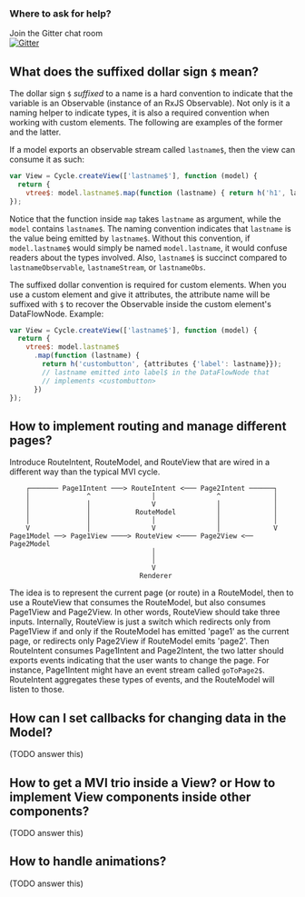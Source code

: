 ### Where to ask for help?

Join the Gitter chat room <br />[![Gitter](https://badges.gitter.im/Join%20Chat.svg)](https://gitter.im/staltz/cycle?utm_source=badge&utm_medium=badge&utm_campaign=pr-badge&utm_content=badge)

## What does the suffixed dollar sign `$` mean?

The dollar sign `$` *suffixed* to a name is a hard convention to indicate that the variable is an Observable (instance of an RxJS Observable). Not only is it a naming helper to indicate types, it is also a required convention when working with custom elements. The following are examples of the former and the latter.

If a model exports an observable stream called `lastname$`, then the view can consume it as such:
```javascript
var View = Cycle.createView(['lastname$'], function (model) {
  return {
    vtree$: model.lastname$.map(function (lastname) { return h('h1', lastname); })
});
```

Notice that the function inside `map` takes `lastname` as argument, while the `model` contains `lastname$`. The naming convention indicates that `lastname` is the value being emitted by `lastname$`. Without this convention, if `model.lastname$` would simply be named `model.lastname`, it would confuse readers about the types involved. Also, `lastname$` is succinct compared to `lastnameObservable`, `lastnameStream`, or `lastnameObs`.

The suffixed dollar convention is required for custom elements. When you use a custom element and give it attributes, the attribute name will be suffixed with `$` to recover the Observable inside the custom element's DataFlowNode. Example:

```javascript
var View = Cycle.createView(['lastname$'], function (model) {
  return {
    vtree$: model.lastname$
      .map(function (lastname) {
        return h('custombutton', {attributes {'label': lastname}});
        // lastname emitted into label$ in the DataFlowNode that
        // implements <custombutton>
      })
});
```


## How to implement routing and manage different pages?

Introduce RouteIntent, RouteModel, and RouteView that are wired in a different way than the typical MVI cycle.

```
    ┌─────── Page1Intent ───> RouteIntent <─── Page2Intent ──────┐
    │              ^               │               ^             │
    │              │               V               │             │
    │              │           RouteModel          │             │
    │              │               │               │             │
    V              │               V               │             V
Page1Model ──> Page1View ────> RouteView <──── Page2View <── Page2Model
                                   │
                                   │
                                   V
                                Renderer
```

The idea is to represent the current page (or route) in a RouteModel, then to use a RouteView that consumes the RouteModel, but also consumes Page1View and Page2View. In other words, RouteView should take three inputs. Internally, RouteView is just a switch which redirects only from Page1View if and only if the RouteModel has emitted 'page1' as the current page, or redirects only Page2View if RouteModel emits 'page2'. Then RouteIntent consumes Page1Intent and Page2Intent, the two latter should exports events indicating that the user wants to change the page. For instance, Page1Intent might have an event stream called `goToPage2$`. RouteIntent aggregates these types of events, and the RouteModel will listen to those.

## How can I set callbacks for changing data in the Model?

(TODO answer this)

## How to get a MVI trio inside a View? **or** How to implement View components inside other components?

(TODO answer this)

## How to handle animations?

(TODO answer this)
